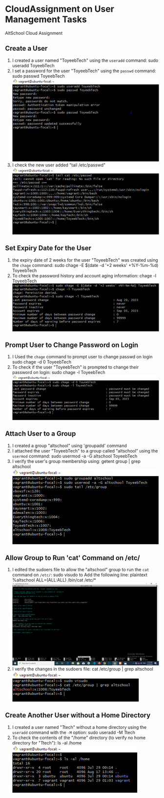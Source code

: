 # CloudAssignment on User Management Tasks
AltSchool Cloud Assignment

## Create a User

1. I created a user named "ToyeebTech" using the `useradd` command:
   sudo useradd ToyeebTech
2. I set a password for the user "ToyeebTech" using the `passwd` command:
   sudo passwd ToyeebTech
   ![UserAdd](Image/adduser.PNG)
3. I check the new user added "tail /etc/passwd"
   ![Check User Add](Image/checkuser.PNG)
  


## Set Expiry Date for the User

1.  the expiry date of 2 weeks for the user "ToyeebTech" was created using the `chage` command:
   sudo chage -E $(date -d '+2 weeks' +%Y-%m-%d) ToyeebTech
2. To check the password history and account aging information:
   chage -l ToyeebTech
![Expire date](Image/checkex.PNG)

## Prompt User to Change Password on Login

1. I Used the `chage` command to prompt user to change passwd on login
   sudo chage -d 0 ToyeebTech
2. To check if the user "ToyeebTech" is prompted to change their password on login:
   sudo chage -l ToyeebTech
![Password prompt](Image/passwordco.PNG)


## Attach User to a Group

1. I created a group "altschool" using 'groupadd' command
2. I attached the user "ToyeebTech" to a group called "altschool" using the `usermod` command:
   sudo usermod -a -G altschool ToyeebTech
4. I verify the user's group membership using:
   getent group | grep altschool
![Attach Group](Image/attachgroup.PNG)


## Allow Group to Run 'cat' Command on /etc/

1. I edited the sudoers file to allow the "altschool" group to run the `cat` command on `/etc/`:
   sudo visudo
  to Add the following line:
plaintext
   %altschool ALL=(ALL:ALL) /bin/cat /etc/*
   ![vi sudo](Image/sudoer.PNG)
3. I verify the changes in the sudoers file:
   cat /etc/group | grep altschool
![Check](Image/checkp.PNG)


## Create Another User without a Home Directory

1. I created a user named "Ttech" without a home directory using the `useradd` command with the `-M` option:
   sudo useradd -M Ttech
2. To check the contents of the "/home" directory (to verify no home directory for "Ttech"):
   ls -al /home
![Check](Image/homecheck.PNG)
